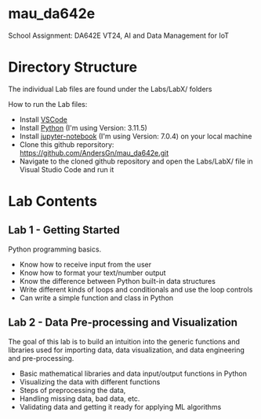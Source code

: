 # mau_da642e
School Assignment: DA642E VT24, AI and Data Management for IoT

# Directory Structure
The individual Lab files are found under the Labs/LabX/ folders

How to run the Lab files:

* Install [VSCode](https://code.visualstudio.com/)
* Install [Python](https://www.python.org/) (I'm using Version: 3.11.5)
* Install [jupyter-notebook](https://jupyter.org/install#jupyter-notebook) (I'm using Version: 7.0.4) on your local machine
* Clone this github reporsitory: https://github.com/AndersGn/mau_da642e.git
* Navigate to the cloned github repository and open the Labs/LabX/ file in Visual Studio Code and run it

#  Lab Contents

## Lab 1 - Getting Started
Python programming basics.
* Know how to receive input from the user
* Know how to format your text/number output
* Know the difference between Python built-in data structures
* Write different kinds of loops and conditionals and use the loop controls
* Can write a simple function and class in Python

## Lab 2 - Data Pre-processing and Visualization
The goal of this lab is to build an intuition into the generic functions and libraries used for importing data, data visualization, and data engineering and pre-processing.
* Basic mathematical libraries and data input/output functions in Python
* Visualizing the data with different functions
* Steps of preprocessing the data,
* Handling missing data, bad data, etc.
* Validating data and getting it ready for applying ML algorithms
